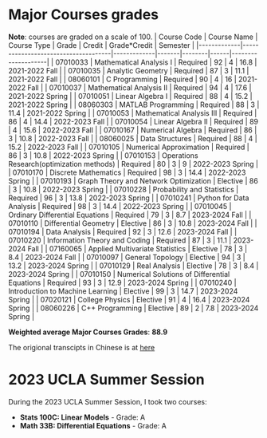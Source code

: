 
# Major Courses grades
**Note**: courses are graded on a scale of 100.
| Course Code | Course Name                         | Course Type | Grade | Credit | Grade*Credit  | Semester           |
|-------------|-------------------------------------|-------------|-------|--------|------|--------------------|
| 07010033    | Mathematical Analysis I             | Required    | 92    | 4      | 16.8 | 2021-2022 Fall     |
| 07010035    | Analytic Geometry                   | Required    | 87    | 3      | 11.1 | 2021-2022 Fall     |
| 08060101    | C Programming                       | Required    | 90    | 4      | 16   | 2021-2022 Fall     |
| 07010037    | Mathematical Analysis II            | Required    | 94    | 4      | 17.6 | 2021-2022 Spring   |
| 07010051    | Linear Algebra I                  | Required    | 88    | 4      | 15.2 | 2021-2022 Spring   |
| 08060303    | MATLAB Programming                  | Required    | 88    | 3      | 11.4 | 2021-2022 Spring   |
| 07010053    | Mathematical Analysis III           | Required    | 86    | 4      | 14.4 | 2022-2023 Fall     |
| 07010054    | Linear Algebra II                 | Required    | 89    | 4      | 15.6 | 2022-2023 Fall     |
| 07010167    | Numerical Algebra                   | Required    | 86    | 3      | 10.8 | 2022-2023 Fall     |
| 08060025    | Data Structures                     | Required    | 88    | 4      | 15.2 | 2022-2023 Fall     |
| 07010105    | Numerical Approximation             | Required    | 86    | 3      | 10.8 | 2022-2023 Spring   |
| 07010153    | Operations Research(optimization methods)                 | Required    | 80    | 3      | 9    | 2022-2023 Spring   |
| 07010170    | Discrete Mathematics                | Required    | 98    | 3      | 14.4 | 2022-2023 Spring   |
| 07010193    | Graph Theory and Network Optimization | Elective  | 86    | 3      | 10.8 | 2022-2023 Spring   |
| 07010228    | Probability and Statistics          | Required    | 96    | 3      | 13.8 | 2022-2023 Spring   |
| 07010241    | Python for Data Analysis        | Required    | 98    | 3      | 14.4 | 2022-2023 Spring   |
| 07010045    | Ordinary Differential Equations     | Required    | 79    | 3      | 8.7  | 2023-2024 Fall     |
| 07010110    | Differential Geometry               | Elective    | 86    | 3      | 10.8 | 2023-2024 Fall     |
| 07010194    | Data Analysis                       | Required    | 92    | 3      | 12.6 | 2023-2024 Fall     |
| 07010220    | Information Theory and Coding       | Required    | 87    | 3      | 11.1 | 2023-2024 Fall     |
| 07160065    | Applied Multivariate Statistics     | Elective    | 78    | 3      | 8.4  | 2023-2024 Fall     |
| 07010097    | General Topology                    | Elective    | 94    | 3      | 13.2 | 2023-2024 Spring   |
| 07010129    | Real Analysis                      | Elective    | 78    | 3      | 8.4  | 2023-2024 Spring   |
| 07010150    | Numerical Solutions of Differential Equations | Required | 93    | 3      | 12.9 | 2023-2024 Spring   |
| 07010240    | Introduction to Machine Learning    | Elective    | 99    | 3      | 14.7 | 2023-2024 Spring   |
| 07020121    | College Physics                   | Elective    | 91    | 4      | 16.4 | 2023-2024 Spring   |
| 08060226    | C++ Programming                     | Elective    | 89    | 2      | 7.8  | 2023-2024 Spring   |


**Weighted average Major Courses Grades**: **88.9**

The origional transcipts in Chinese is at [here](https://github.com/qhzeng-gittec/Qinghui_Zeng_CV/blob/main/%E6%88%90%E7%BB%A9%E5%8D%95.pdf)

# 2023 UCLA Summer Session

During the 2023 UCLA Summer Session, I took two courses:
- **Stats 100C: Linear Models** - Grade: A
- **Math 33B: Differential Equations** - Grade: A
